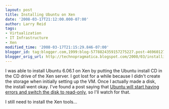 ```yaml
---
layout: post
title: Installing Ubuntu on Xen
date: '2008-03-17T21:12:00.000-07:00'
author: Larry Reid
tags:
- Virtualization
- IT Infrastructure
- Xen
modified_time: '2008-03-17T21:15:29.846-07:00'
blogger_id: tag:blogger.com,1999:blog-5778824359157275227.post-4696012756839853994
blogger_orig_url: http://technopragmatica.blogspot.com/2008/03/installing-ubuntu-on-xen.html
---
```


I was able to install Ubuntu 6.06.1 on Xen by putting the Ubuntu install
CD in the CD drive of the Xen server. I got lost for a while because I
didn't create the storage when initially setting up the VM. Once I
actually made a disk, the install went okay. I've found a post saying
that [Ubuntu will start having errors and switch the disk to
read-only][1], so I'll watch for that.  
  
I still need to install the Xen tools...



[1]: http://forums.xensource.com/message.jspa?messageID=10310
